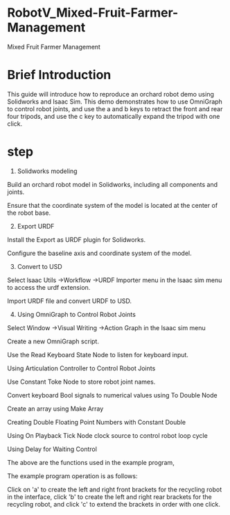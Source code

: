 # RobotV_Mixed-Fruit-Farmer-Management
Mixed Fruit Farmer Management

# Brief Introduction
This guide will introduce how to reproduce an orchard robot demo using Solidworks and Isaac Sim. This demo demonstrates how to use OmniGraph to control robot joints, and use the a and b keys to retract the front and rear four tripods, and use the c key to automatically expand the tripod with one click.

# step
1. Solidworks modeling
   
Build an orchard robot model in Solidworks, including all components and joints.

Ensure that the coordinate system of the model is located at the center of the robot base.

2. Export URDF

Install the Export as URDF plugin for Solidworks.

Configure the baseline axis and coordinate system of the model.

3. Convert to USD
   
Select lsaac Utils ->Workflow ->URDF lmporter menu in the lsaac sim menu to access the urdf extension.

Import URDF file and convert URDF to USD.

4. Using OmniGraph to Control Robot Joints

Select Window ->Visual Writing ->Action Graph in the lsaac sim menu

Create a new OmniGraph script.

Use the Read Keyboard State Node to listen for keyboard input.

Using Articulation Controller to Control Robot Joints

Use Constant Toke Node to store robot joint names.

Convert keyboard Bool signals to numerical values using To Double Node

Create an array using Make Array

Creating Double Floating Point Numbers with Constant Double

Using On Playback Tick Node clock source to control robot loop cycle

Using Delay for Waiting Control

The above are the functions used in the example program,

The example program operation is as follows:

Click on 'a' to create the left and right front brackets for the recycling robot in the interface, click 'b' to create the left and right rear brackets for the recycling robot, and click 'c' to extend the brackets in order with one click.
